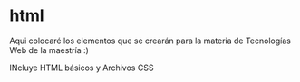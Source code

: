 # html

Aqui colocaré los elementos que se crearán para la materia de Tecnologías Web de la maestría :)

INcluye HTML básicos y Archivos CSS
